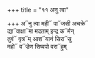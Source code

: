 +++
title = "११ अनु त्वा"

+++
अ᳓नु त्वा मही᳓ पा᳓जसी अचक्रे᳓  
द्या᳓वाक्षा᳓मा मदताम् इन्द्र क᳓र्मन्  
तुवं᳓ वृत्र᳓म् आश᳓यानं सिरा᳓सु  
महो᳓ व᳓ज्रेण सिष्वपो वरा᳓हुम्